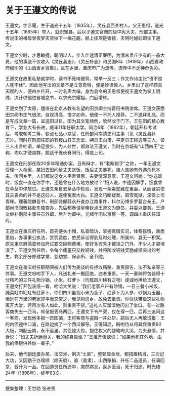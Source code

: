 # 关于王遵文的传说

王遵文，字艺庵，生于道光十五年（1835年），灵丘县西关村人。父王恩祖，道光十五年（1885年）举人，就职知县，后以子遵文官赠四级中宪大夫，刑部主事。传说王的祖母曾夜梦天空掉下一梅花鹿，胫上挂项链银锁，天明时媳妇即生下遵文。

王遵文少时，才思敏捷，聪明过人，步入仕途清正廉明，为清末灵丘少有的一品大员，他的事迹不仅收入《灵丘县志》，《灵丘补志》和民国8年（1919年）山西省政府编印的《山西省乡贤集》，且在乡里、重庆市广为流传，流传中不乏神奇色彩。

王遵文在故里私塾就学时，读书不死啃硬背，常举一反三；作文作诗主张“语不惊人死不休”。因此他写出的文章不是立意奇特，便是妙语惊人。乡里出了这样颇具天赋的人，便四乡传开，一时名声大噪。身为县令的王恩祖更视王遵文为掌上明珠，决计供他进省城念书，以求光宗耀祖，门庭增辉。

王遵文到了太原，适值在北京从教有名望的田京卿主持晋阳书院讲席。王遵文获悉田京卿书生气很浓，自视清高，惜才如命。他便一不托人推荐，二不送拜礼品，而是写成文章一篇，呈送田过目。田为其文笔倾倒，欣然收于门下。王在田的精心教育下，学业大有长进，威丰11年任职太学。同治6年（1862年），朝廷开科考试后，考取朝考二等，钦点七品小京官，任刑部河南清吏司主事（见《灵丘县补志》）。同时在刑部任职的有稷山县王念堂、朔县王向甫、平定县王镜逸等三人，该三人出言吐语，举足投步，为人处世，都效法王遵文，当时在京城有“山西四王”之称，均以才德超群，豁达干练伙脊同行，得信上司。

王遵文在刑部任取20多年精通办案，且有辩才，有“老断狱手”之称，一年王遵文受理一人命案，某妇去田间给丈夫送饭，饭后丈夫暴死，族人告她有外遇杀死本夫。传问乡里，人们都说这女人平素贤惠，夫妻情深意厚，王遵文问她：“你送饭时，饭食一直在你手中，还是曾在什么地方放过？”妇人说，中途因解手，饭食曾在草丛中停放过。王遵文亲自去草丛中检验，发现一条毒蛇藏在里面，从而证实使其夫丧命的并不是这妇人，遂使冤案大白。王遵文巧断疑案，昭雪冤狱，深受上司青睐。理蕃院麟吾书，刑部侍郎薛永升查办江南事件，科尔沁博多罗葛台亲王，户部尚书阎敬铭赴东陵查办，先后都奏请皇帝钦点王遵文为随员，并委以要务。王遵文继补刑部主事任员外郎，后升为郎中。光绪年间以京察一等，调四川重庆任知府。

王遵文在重庆府任所，首先便衣小帽，私查暗访，掌握真情实况，体察民情，熟悉里俗，办事秉公执法，赏罚适度，吏民诉讼得到及时处理，所属州、县无一积案。原先重庆府儒童参加府试要交巨额费用，使好多穷秀才被拒之门外，不少人才被埋没了，王遵文到任后，令每个儒童只交枚铜钱，并将所收铜钱奖励成绩突出的考生，剩余部分修建学堂、慈幼堂、保赤所、全节院。

王遵文在重庆府任职期间被人们传为美谈的有拒收贿赂、重责原告、法不私亲等三件事。王遵文吩咐手下人，凡送礼者一概回绝，违者重责。一天一豪绅将包装得十分精巧的三件礼物沙锅、小米、红萝卜（均属四川稀有之物）虔诚地捧给王遵文，王遵文打开包装纸一看，哈哈大笑说：“我们老家户户有砂锅，一日三餐小米饭，腌菜缸中缸缸有红萝卜，你们四川虽视小米为金子、红萝卜为人参、砂锅为玉器，但远在万里的老家却平而又常之，我见物思乡，故免去重责。你快快带着这些礼物离开大堂，若再次有人如此，则重责不贷。”送礼人灰溜溜地闪出了堂口。有一过路客商失去一匹马，却呈报丢马两匹，王遵文下令严究，仅在得一匹。后再三追问这一客商，发现他多报一匹图骗，王将客商与盗贼一并处斩。嗣后无人再敢谎报：王的内侄途中口渴，在路边摘了一个西瓜解导。王得知后，盼咐侍从将其侄重责80大板，刺配云南，永不返里。其侄媳大惊，抱住权父的腿略啕大哭，为夫悬情，并诉说：“如丈夫折磨而关，我的终身靠谁？”王推开侄媳说；“如果他死在外地，由我的俸银供养你一辈子。”

后来，他代朝廷屡办英、法交涉，剿灭“土匪”，整顿厘金局，都措置精当，三次记大功，又因勤于办理顺（顺天府）、直（直隶）、山西账捐，升任二品道员，任满回京，晋升为一品。在回道员任所途中，突然病发，返乡医治，死于归途，时光绪24年（1898年），终年63岁。

---

搜集整理：王世勋 张进贤